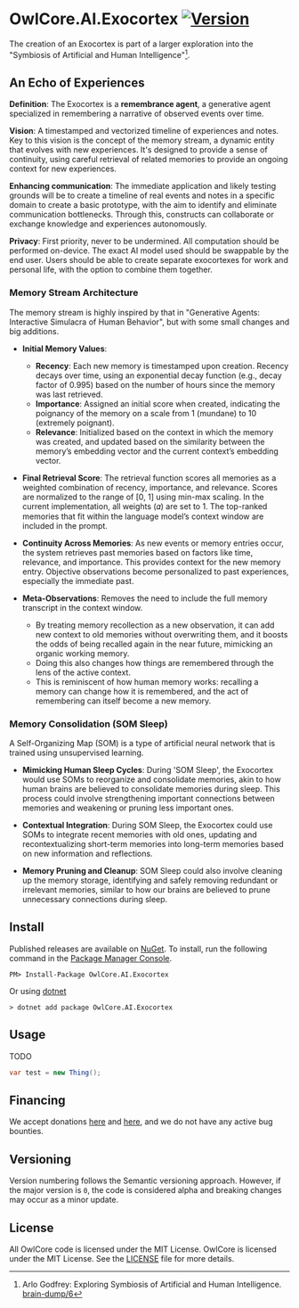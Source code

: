 # OwlCore.AI.Exocortex [![Version](https://img.shields.io/nuget/v/OwlCore.AI.Exocortex.svg)](https://www.nuget.org/packages/OwlCore.AI.Exocortex)
The creation of an Exocortex is part of a larger exploration into the "Symbiosis of Artificial and Human Intelligence"[^3].

## **An Echo of Experiences**
**Definition**: The Exocortex is a **remembrance agent**, a generative agent specialized in remembering a narrative of observed events over time.

**Vision**: A timestamped and vectorized timeline of experiences and notes. Key to this vision is the concept of the memory stream, a dynamic entity that evolves with new experiences. It's designed to provide a sense of continuity, using careful retrieval of related memories to provide an ongoing context for new experiences.

**Enhancing communication**: The immediate application and likely testing grounds will be to create a timeline of real events and notes in a specific domain to create a basic prototype, with the aim to identify and eliminate communication bottlenecks. Through this, constructs can collaborate or exchange knowledge and experiences autonomously.

**Privacy**: First priority, never to be undermined. All computation should be performed on-device. The exact AI model used should be swappable by the end user. Users should be able to create separate exocortexes for work and personal life, with the option to combine them together.

### Memory Stream Architecture
The memory stream is highly inspired by that in "Generative Agents: Interactive Simulacra of Human Behavior", but with some small changes and big additions. 

- **Initial Memory Values**: 
    - **Recency**: Each new memory is timestamped upon creation. Recency decays over time, using an exponential decay function (e.g., decay factor of 0.995) based on the number of hours since the memory was last retrieved.
    - **Importance**: Assigned an initial score when created, indicating the poignancy of the memory on a scale from 1 (mundane) to 10 (extremely poignant).
    - **Relevance**: Initialized based on the context in which the memory was created, and updated based on the similarity between the memory’s embedding vector and the current context’s embedding vector.

- **Final Retrieval Score**: The retrieval function scores all memories as a weighted combination of recency, importance, and relevance. Scores are normalized to the range of [0, 1] using min-max scaling. In the current implementation, all weights (𝛼) are set to 1. The top-ranked memories that fit within the language model’s context window are included in the prompt.

- **Continuity Across Memories**: As new events or memory entries occur, the system retrieves past memories based on factors like time, relevance, and importance. This provides context for the new memory entry. Objective observations become personalized to past experiences, especially the immediate past.

- **Meta-Observations**: Removes the need to include the full memory transcript in the context window. 
  - By treating memory recollection as a new observation, it can add new context to old memories without overwriting them, and it boosts the odds of being recalled again in the near future, mimicking an organic working memory.
  - Doing this also changes how things are remembered through the lens of the active context.
  - This is reminiscent of how human memory works: recalling a memory can change how it is remembered, and the act of remembering can itself become a new memory.

### Memory Consolidation (SOM Sleep)
A Self-Organizing Map (SOM) is a type of artificial neural network that is trained using unsupervised learning.

- **Mimicking Human Sleep Cycles**: During 'SOM Sleep', the Exocortex would use SOMs to reorganize and consolidate memories, akin to how human brains are believed to consolidate memories during sleep. This process could involve strengthening important connections between memories and weakening or pruning less important ones.

- **Contextual Integration**: During SOM Sleep, the Exocortex could use SOMs to integrate recent memories with old ones, updating and recontextualizing short-term memories into long-term memories based on new information and reflections.

- **Memory Pruning and Cleanup**: SOM Sleep could also involve cleaning up the memory storage, identifying and safely removing redundant or irrelevant memories, similar to how our brains are believed to prune unnecessary connections during sleep.

## Install

Published releases are available on [NuGet](https://www.nuget.org/packages/OwlCore.AI.Exocortex). To install, run the following command in the [Package Manager Console](https://docs.nuget.org/docs/start-here/using-the-package-manager-console).

    PM> Install-Package OwlCore.AI.Exocortex
    
Or using [dotnet](https://docs.microsoft.com/en-us/dotnet/core/tools/dotnet)

    > dotnet add package OwlCore.AI.Exocortex

## Usage
TODO

```cs
var test = new Thing();
```

## Financing

We accept donations [here](https://github.com/sponsors/Arlodotexe) and [here](https://www.patreon.com/arlodotexe), and we do not have any active bug bounties.

## Versioning

Version numbering follows the Semantic versioning approach. However, if the major version is `0`, the code is considered alpha and breaking changes may occur as a minor update.

## License

All OwlCore code is licensed under the MIT License. OwlCore is licensed under the MIT License. See the [LICENSE](./src/LICENSE.txt) file for more details.

[^1]: Joon Sung Park and Joseph C. O'Brien and Carrie J. Cai and Meredith Ringel Morris and Percy Liang and Michael S. Bernstein (2023). Generative Agents: Interactive Simulacra of Human Behavior. arXiv preprint [arXiv:2304.03442](https://arxiv.org/abs/2304.03442).
[^2]: Vaishnavi Himakunthala and Andy Ouyang and Daniel Rose and Ryan He and Alex Mei and Yujie Lu and Chinmay Sonar and Michael Saxon and William Yang Wang (2023). Let’s Think Frame by Frame: Evaluating Video Chain of Thought with
Video Infilling and Prediction. arXiv preprint [arXiv:2305.13903](https://arxiv.org/abs/2305.13903).
[^3]: Arlo Godfrey: Exploring Symbiosis of Artificial and Human Intelligence. [brain-dump/6](https://github.com/Arlodotexe/brain-dump/issues/6)

